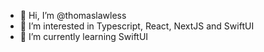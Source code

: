 - 👋 Hi, I’m @thomaslawless
- 👀 I’m interested in Typescript, React, NextJS and SwiftUI
- 🌱 I’m currently learning SwiftUI

<!---
thomaslawless/thomaslawless is a ✨ special ✨ repository because its `README.md` (this file) appears on your GitHub profile.
You can click the Preview link to take a look at your changes.
--->
